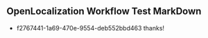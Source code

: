 ## OpenLocalization Workflow Test MarkDown
* f2767441-1a69-470e-9554-deb552bbd463 thanks!

<!--HONumber=Feb17_HO2-->



